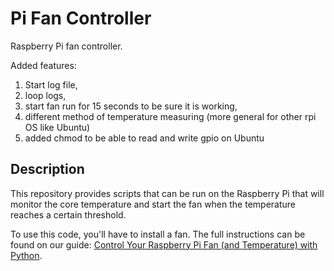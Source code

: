 # Pi Fan Controller

Raspberry Pi fan controller.

Added features:
1. Start log file, 
2. loop logs, 
3. start fan run for 15 seconds to be sure it is working, 
4. different method of temperature measuring (more general for other rpi OS like Ubuntu)
5. added chmod to be able to read and write gpio on Ubuntu

## Description

This repository provides scripts that can be run on the Raspberry Pi that will
monitor the core temperature and start the fan when the temperature reaches
a certain threshold.

To use this code, you'll have to install a fan. The full instructions can be
found on our guide: [Control Your Raspberry Pi Fan (and Temperature) with Python](https://howchoo.com/g/ote2mjkzzta/control-raspberry-pi-fan-temperature-python).
